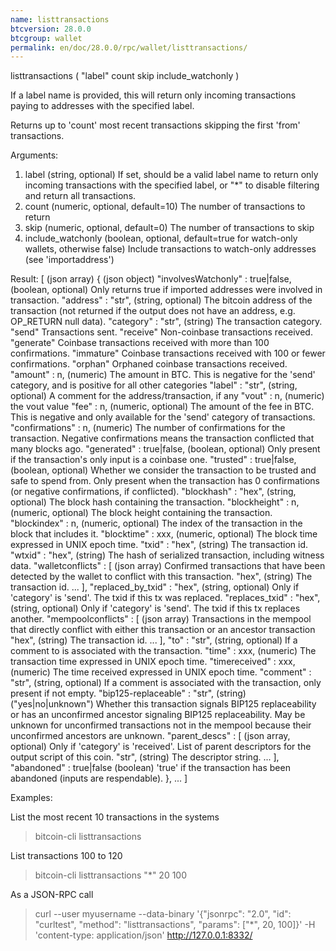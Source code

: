 ```yaml
---
name: listtransactions
btcversion: 28.0.0
btcgroup: wallet
permalink: en/doc/28.0.0/rpc/wallet/listtransactions/
---
```


listtransactions ( "label" count skip include_watchonly )

If a label name is provided, this will return only incoming transactions paying to addresses with the specified label.

Returns up to 'count' most recent transactions skipping the first 'from' transactions.

Arguments:
1. label                (string, optional) If set, should be a valid label name to return only incoming transactions
                        with the specified label, or "*" to disable filtering and return all transactions.
2. count                (numeric, optional, default=10) The number of transactions to return
3. skip                 (numeric, optional, default=0) The number of transactions to skip
4. include_watchonly    (boolean, optional, default=true for watch-only wallets, otherwise false) Include transactions to watch-only addresses (see 'importaddress')

Result:
[                                        (json array)
  {                                      (json object)
    "involvesWatchonly" : true|false,    (boolean, optional) Only returns true if imported addresses were involved in transaction.
    "address" : "str",                   (string, optional) The bitcoin address of the transaction (not returned if the output does not have an address, e.g. OP_RETURN null data).
    "category" : "str",                  (string) The transaction category.
                                         "send"                  Transactions sent.
                                         "receive"               Non-coinbase transactions received.
                                         "generate"              Coinbase transactions received with more than 100 confirmations.
                                         "immature"              Coinbase transactions received with 100 or fewer confirmations.
                                         "orphan"                Orphaned coinbase transactions received.
    "amount" : n,                        (numeric) The amount in BTC. This is negative for the 'send' category, and is positive
                                         for all other categories
    "label" : "str",                     (string, optional) A comment for the address/transaction, if any
    "vout" : n,                          (numeric) the vout value
    "fee" : n,                           (numeric, optional) The amount of the fee in BTC. This is negative and only available for the
                                         'send' category of transactions.
    "confirmations" : n,                 (numeric) The number of confirmations for the transaction. Negative confirmations means the
                                         transaction conflicted that many blocks ago.
    "generated" : true|false,            (boolean, optional) Only present if the transaction's only input is a coinbase one.
    "trusted" : true|false,              (boolean, optional) Whether we consider the transaction to be trusted and safe to spend from.
                                         Only present when the transaction has 0 confirmations (or negative confirmations, if conflicted).
    "blockhash" : "hex",                 (string, optional) The block hash containing the transaction.
    "blockheight" : n,                   (numeric, optional) The block height containing the transaction.
    "blockindex" : n,                    (numeric, optional) The index of the transaction in the block that includes it.
    "blocktime" : xxx,                   (numeric, optional) The block time expressed in UNIX epoch time.
    "txid" : "hex",                      (string) The transaction id.
    "wtxid" : "hex",                     (string) The hash of serialized transaction, including witness data.
    "walletconflicts" : [                (json array) Confirmed transactions that have been detected by the wallet to conflict with this transaction.
      "hex",                             (string) The transaction id.
      ...
    ],
    "replaced_by_txid" : "hex",          (string, optional) Only if 'category' is 'send'. The txid if this tx was replaced.
    "replaces_txid" : "hex",             (string, optional) Only if 'category' is 'send'. The txid if this tx replaces another.
    "mempoolconflicts" : [               (json array) Transactions in the mempool that directly conflict with either this transaction or an ancestor transaction
      "hex",                             (string) The transaction id.
      ...
    ],
    "to" : "str",                        (string, optional) If a comment to is associated with the transaction.
    "time" : xxx,                        (numeric) The transaction time expressed in UNIX epoch time.
    "timereceived" : xxx,                (numeric) The time received expressed in UNIX epoch time.
    "comment" : "str",                   (string, optional) If a comment is associated with the transaction, only present if not empty.
    "bip125-replaceable" : "str",        (string) ("yes|no|unknown") Whether this transaction signals BIP125 replaceability or has an unconfirmed ancestor signaling BIP125 replaceability.
                                         May be unknown for unconfirmed transactions not in the mempool because their unconfirmed ancestors are unknown.
    "parent_descs" : [                   (json array, optional) Only if 'category' is 'received'. List of parent descriptors for the output script of this coin.
      "str",                             (string) The descriptor string.
      ...
    ],
    "abandoned" : true|false             (boolean) 'true' if the transaction has been abandoned (inputs are respendable).
  },
  ...
]

Examples:

List the most recent 10 transactions in the systems
> bitcoin-cli listtransactions 

List transactions 100 to 120
> bitcoin-cli listtransactions "*" 20 100

As a JSON-RPC call
> curl --user myusername --data-binary '{"jsonrpc": "2.0", "id": "curltest", "method": "listtransactions", "params": ["*", 20, 100]}' -H 'content-type: application/json' http://127.0.0.1:8332/


